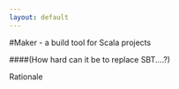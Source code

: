 ```yaml
---
layout: default
---
```

#Maker - a build tool for Scala projects   


####(How hard can it be to replace SBT....?)    
  


Rationale



